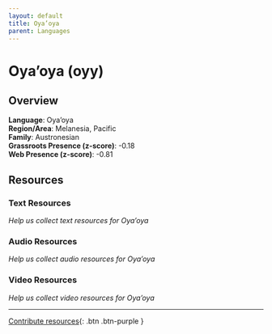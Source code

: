 ```yaml
---
layout: default
title: Oya’oya
parent: Languages
---
```


# Oya’oya (oyy)

## Overview

**Language**: Oya’oya  
**Region/Area**: Melanesia, Pacific  
**Family**: Austronesian  
**Grassroots Presence (z-score)**: -0.18  
**Web Presence (z-score)**: -0.81  

## Resources

### Text Resources
*Help us collect text resources for Oya’oya*

### Audio Resources
*Help us collect audio resources for Oya’oya*

### Video Resources
*Help us collect video resources for Oya’oya*

---

[Contribute resources](https://forms.office.com/e/1SfLJx3u1r){: .btn .btn-purple }
